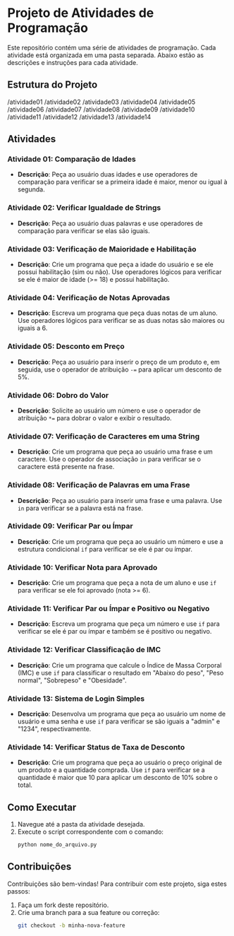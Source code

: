 # Projeto de Atividades de Programação

Este repositório contém uma série de atividades de programação. Cada atividade está organizada em uma pasta separada. Abaixo estão as descrições e instruções para cada atividade.

## Estrutura do Projeto
/atividade01 /atividade02 /atividade03 /atividade04 /atividade05 /atividade06 /atividade07 /atividade08 /atividade09 /atividade10 /atividade11 /atividade12 /atividade13 /atividade14

## Atividades

### Atividade 01: Comparação de Idades

- **Descrição**: Peça ao usuário duas idades e use operadores de comparação para verificar se a primeira idade é maior, menor ou igual à segunda.

### Atividade 02: Verificar Igualdade de Strings

- **Descrição**: Peça ao usuário duas palavras e use operadores de comparação para verificar se elas são iguais.

### Atividade 03: Verificação de Maioridade e Habilitação

- **Descrição**: Crie um programa que peça a idade do usuário e se ele possui habilitação (sim ou não). Use operadores lógicos para verificar se ele é maior de idade (>= 18) e possui habilitação.

### Atividade 04: Verificação de Notas Aprovadas

- **Descrição**: Escreva um programa que peça duas notas de um aluno. Use operadores lógicos para verificar se as duas notas são maiores ou iguais a 6.

### Atividade 05: Desconto em Preço

- **Descrição**: Peça ao usuário para inserir o preço de um produto e, em seguida, use o operador de atribuição `-=` para aplicar um desconto de 5%.

### Atividade 06: Dobro do Valor

- **Descrição**: Solicite ao usuário um número e use o operador de atribuição `*=` para dobrar o valor e exibir o resultado.

### Atividade 07: Verificação de Caracteres em uma String

- **Descrição**: Crie um programa que peça ao usuário uma frase e um caractere. Use o operador de associação `in` para verificar se o caractere está presente na frase.

### Atividade 08: Verificação de Palavras em uma Frase

- **Descrição**: Peça ao usuário para inserir uma frase e uma palavra. Use `in` para verificar se a palavra está na frase.

### Atividade 09: Verificar Par ou Ímpar

- **Descrição**: Crie um programa que peça ao usuário um número e use a estrutura condicional `if` para verificar se ele é par ou ímpar.

### Atividade 10: Verificar Nota para Aprovado

- **Descrição**: Crie um programa que peça a nota de um aluno e use `if` para verificar se ele foi aprovado (nota >= 6).

### Atividade 11: Verificar Par ou Ímpar e Positivo ou Negativo

- **Descrição**: Escreva um programa que peça um número e use `if` para verificar se ele é par ou ímpar e também se é positivo ou negativo.

### Atividade 12: Verificar Classificação de IMC

- **Descrição**: Crie um programa que calcule o Índice de Massa Corporal (IMC) e use `if` para classificar o resultado em "Abaixo do peso", "Peso normal", "Sobrepeso" e "Obesidade".

### Atividade 13: Sistema de Login Simples

- **Descrição**: Desenvolva um programa que peça ao usuário um nome de usuário e uma senha e use `if` para verificar se são iguais a "admin" e "1234", respectivamente.

### Atividade 14: Verificar Status de Taxa de Desconto

- **Descrição**: Crie um programa que peça ao usuário o preço original de um produto e a quantidade comprada. Use `if` para verificar se a quantidade é maior que 10 para aplicar um desconto de 10% sobre o total.

## Como Executar

1. Navegue até a pasta da atividade desejada.
2. Execute o script correspondente com o comando:
   ```bash
   python nome_do_arquivo.py

## Contribuições

Contribuições são bem-vindas! Para contribuir com este projeto, siga estes passos:

1. Faça um fork deste repositório.
2. Crie uma branch para a sua feature ou correção:
   ```bash
   git checkout -b minha-nova-feature


